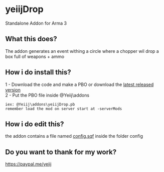 # yeiijDrop
Standalone Addon for Arma 3

## What this does?
The addon generates an event withing a circle where a chopper wil drop a box full of weapons + ammo

## How i do install this?
1 - Download the code and make a PBO or download the [latest released version](https://github.com/yeiij/yeiijDrop/releases)
<br>
2 - Put the PBO file inside @Yeiij\addons
```
iex: @Yeiij\addons\yeiijDrop.pb
remember load the mod on server start at -serverMods
```

## How i do edit this?
the addon contains a file named [config.sqf](https://github.com/yeiij/yeiijDrop/blob/master/config/config.sqf) inside the folder config

## Do you want to thank for my work?
https://paypal.me/yeiij
